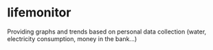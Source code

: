 # lifemonitor
Providing graphs and trends based on personal data collection (water, electricity consumption, money in the bank...)
